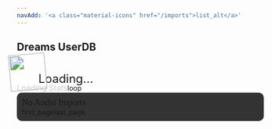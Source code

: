 ```yaml
---
navAdd: '<a class="material-icons" href="/imports">list_alt</a>'
---
```

## Dreams UserDB
<div class="filedownload-container"><div class="version-container dreamsdb impusername-container"><img id="imp" src="https://assets.indreams.me/images/users/default.png" class="dreamsdb imp"><a id="username" class="dreamsdb username">Loading...</a></div></div><div class="home-content-container" id="loadingstats"><div class="global-annoucement"><a class="global-post-label" style="font-size: 16px; line-height: 20px; color: rgb(204, 204, 204); pointer-events: none;">Loading Stats</a><a class="global-post-icon" style="pointer-events: none;">loop</a></div></div><div class="home-content-container" id="stats"></div><div style="margin-top:0;background:#333;padding:10px;border-radius:10px" id="audioClipsContainer"><a style="font-size:18px;font-family:Poppins" id="audioImports">No Audio Imports</a><div id="audioClips"></div><div class="navigation-container" style="padding:0"><a class="material-icons" id="importnavprev">first_page</a><a class="material-icons" id="importnavnext">last_page</a></div></div><script src="/assets/js/plyr.js"></script><script src="/assets/js/finder.js"></script><style>a.dreamsdb.username {line-height:44px;font-size:24px}img.dreamsdb.imp {transform: scale(1.7) rotate(-5deg);height:44px;width:44px;}.dreamsdb.impusername-container {height:44px}a.dreamsdb.section {margin-bottom:8px;margin-top:0}.dreamsdb.sectioninfo {width:calc(50% - 20px);margin:0}p.dreamsdb.infotitle {position:relative;line-height:20px;font-size:20px;background:transparent;font-weight:700;display:inline}p.dreamsdb.infotitle.infodesc {display:block;font-size:14px;line-height:14px;font-weight:400}p.dreamsdb.infostats {position:relative;background:transparent;font-weight:200;display:inline}p.dreamsdb.infostats.persona{color:var(--plyr-range-fill-background,#ccc)}p.dreamsdb.infostats.persona.artist{color:#fd80f2}p.dreamsdb.infostats.persona.designer{color:#fc9180}p.dreamsdb.infostats.persona.player{color:#f9d47d}p.dreamsdb.infostats.persona.audio{color:#51cfb3}p.dreamsdb.infostats.persona.curator{color:#b8a0ff}p.dreamsdb.infostats.persona.animator{color:#83c1ff}:root{--plyr-color-main:#444;--plyr-audio-controls-background:#333;--plyr-audio-progress-buffered-background:white;--plyr-audio-range-track-background:#0005;--plyr-audio-control-color:#ccc;--plyr-range-fill-background:#8c8cb0;--plyr-menu-background:#333;--plyr-menu-color:#ccc;--plyr-menu-arrow-color:#ddd;--plyr-menu-back-border-shadow-color:#444;--plyr-menu-back-border-color:#444;--plyr-font-family:'Poppins';--plyr-control-spacing:8px;--plyr-audio-control-background-hover:#222;}.plyr__menu__container.plyr__control--back:before{box-shadow:0 1px 0 var(--plyr-menu-back-border-shadow-color,#fff)}.plyr.plyr--audio{border-radius:10px;margin-top:5px;}</style><link rel="stylesheet" href="https://cdn.plyr.io/3.7.2/plyr.css" />
